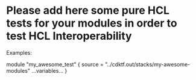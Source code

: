# Please add here some pure HCL tests for your modules in order to test HCL Interoperability

Examples:

module "my_awesome_test" {
  source = "../cdktf.out/stacks/my-awesome-modules"
  ...variables...
}
